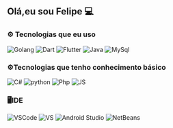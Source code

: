 
## Olá,eu sou Felipe 💻　

### **⚙️ Tecnologias que eu uso**
![Golang](https://img.shields.io/badge/Go-00ADD8?style=for-the-badge&logo=go&logoColor=white) ![Dart](https://img.shields.io/badge/Dart-0175C2?style=for-the-badge&logo=dart&logoColor=white) ![Flutter](https://img.shields.io/badge/Flutter-02569B?style=for-the-badge&logo=flutter&logoColor=white) ![Java](https://img.shields.io/badge/Java-ED8B00?style=for-the-badge&logo=openjdk&logoColor=white) ![MySql](https://img.shields.io/badge/MySQL-00000F?style=for-the-badge&logo=mysql&logoColor=white)
### **⚙️Tecnologias que tenho conhecimento básico**
![C#](https://img.shields.io/badge/C%23-239120?style=for-the-badge&logo=c-sharp&logoColor=white) ![python](https://img.shields.io/badge/Python-3776AB?style=for-the-badge&logo=python&logoColor=white) ![Php](https://img.shields.io/badge/PHP-777BB4?style=for-the-badge&logo=php&logoColor=white) ![JS](https://img.shields.io/badge/JavaScript-F7DF1E?style=for-the-badge&logo=javascript&logoColor=black)
### 🖥️IDE
![VSCode](https://img.shields.io/badge/Visual_Studio_Code-0078D4?style=for-the-badge&logo=visual%20studio%20code&logoColor=white) ![VS](https://img.shields.io/badge/Visual_Studio-5C2D91?style=for-the-badge&logo=visual%20studio&logoColor=white) ![Android Studio](https://img.shields.io/badge/Android_Studio-3DDC84?style=for-the-badge&logo=android-studio&logoColor=white)   ![NetBeans](https://img.shields.io/badge/apache%20netbeans-1B6AC6?style=for-the-badge&logo=apache%20netbeans%20IDE&logoColor=white)



